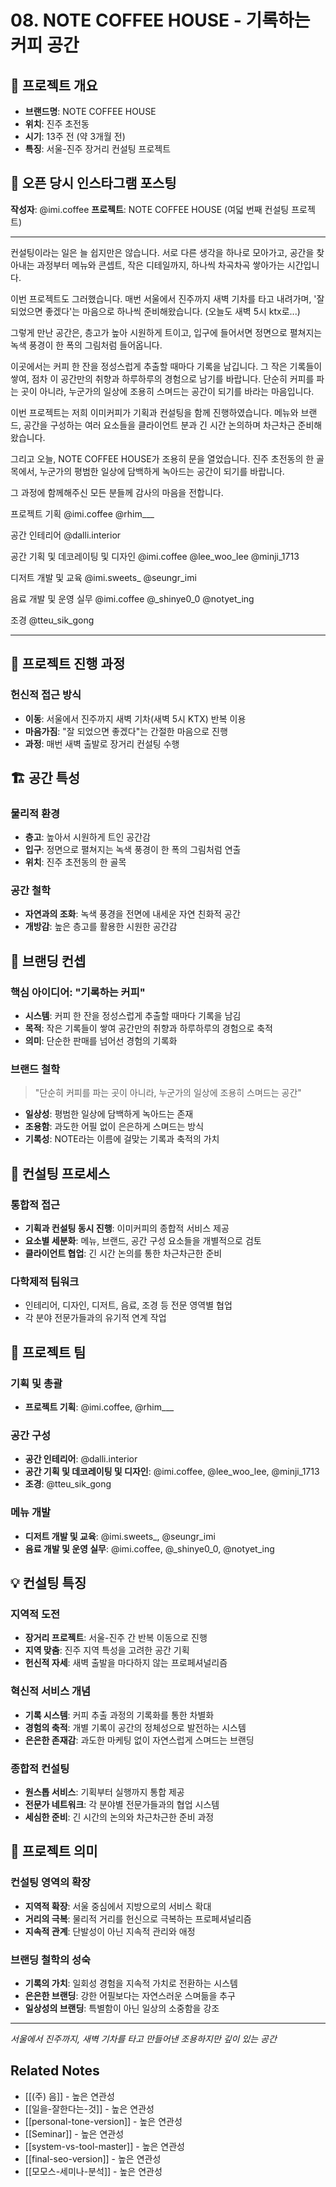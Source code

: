 # 08. NOTE COFFEE HOUSE - 기록하는 커피 공간

## 📍 프로젝트 개요
- **브랜드명**: NOTE COFFEE HOUSE
- **위치**: 진주 초전동
- **시기**: 13주 전 (약 3개월 전)
- **특징**: 서울-진주 장거리 컨설팅 프로젝트

## 📝 오픈 당시 인스타그램 포스팅

**작성자**: @imi.coffee
**프로젝트**: NOTE COFFEE HOUSE (여덟 번째 컨설팅 프로젝트)

---

컨설팅이라는 일은 늘 쉽지만은 않습니다.
서로 다른 생각을 하나로 모아가고,
공간을 찾아내는 과정부터 메뉴와 콘셉트, 작은 디테일까지,
하나씩 차곡차곡 쌓아가는 시간입니다.

이번 프로젝트도 그러했습니다.
매번 서울에서 진주까지 새벽 기차를 타고 내려가며,
'잘 되었으면 좋겠다'는 마음으로 하나씩 준비해왔습니다.
(오늘도 새벽 5시 ktx로...)

그렇게 만난 공간은, 층고가 높아 시원하게 트이고,
입구에 들어서면 정면으로 펼쳐지는 녹색 풍경이 한 폭의 그림처럼 들어옵니다.

이곳에서는 커피 한 잔을 정성스럽게 추출할 때마다 기록을 남깁니다.
그 작은 기록들이 쌓여, 점차 이 공간만의 취향과 하루하루의 경험으로 남기를 바랍니다.
단순히 커피를 파는 곳이 아니라,
누군가의 일상에 조용히 스며드는 공간이 되기를 바라는 마음입니다.

이번 프로젝트는 저희 이미커피가 기획과 컨설팅을 함께 진행하였습니다.
메뉴와 브랜드, 공간을 구성하는 여러 요소들을
클라이언트 분과 긴 시간 논의하며 차근차근 준비해왔습니다.

그리고 오늘, NOTE COFFEE HOUSE가 조용히 문을 열었습니다.
진주 초전동의 한 골목에서,
누군가의 평범한 일상에 담백하게 녹아드는 공간이 되기를 바랍니다.

그 과정에 함께해주신 모든 분들께 감사의 마음을 전합니다.

프로젝트 기획
@imi.coffee
@rhim___

공간 인테리어
@dalli.interior

공간 기획 및 데코레이팅 및 디자인
@imi.coffee
@lee_woo_lee
@minji_1713

디저트 개발 및 교육
@imi.sweets_
@seungr_imi

음료 개발 및 운영 실무
@imi.coffee
@_shinye0_0
@notyet_ing

조경
@tteu_sik_gong

---

## 🚄 프로젝트 진행 과정
### 헌신적 접근 방식
- **이동**: 서울에서 진주까지 새벽 기차(새벽 5시 KTX) 반복 이용
- **마음가짐**: "잘 되었으면 좋겠다"는 간절한 마음으로 진행
- **과정**: 매번 새벽 출발로 장거리 컨설팅 수행

## 🏗 공간 특성
### 물리적 환경
- **층고**: 높아서 시원하게 트인 공간감
- **입구**: 정면으로 펼쳐지는 녹색 풍경이 한 폭의 그림처럼 연출
- **위치**: 진주 초전동의 한 골목

### 공간 철학
- **자연과의 조화**: 녹색 풍경을 전면에 내세운 자연 친화적 공간
- **개방감**: 높은 층고를 활용한 시원한 공간감

## 🎯 브랜딩 컨셉
### 핵심 아이디어: "기록하는 커피"
- **시스템**: 커피 한 잔을 정성스럽게 추출할 때마다 기록을 남김
- **목적**: 작은 기록들이 쌓여 공간만의 취향과 하루하루의 경험으로 축적
- **의미**: 단순한 판매를 넘어선 경험의 기록화

### 브랜드 철학
> "단순히 커피를 파는 곳이 아니라, 누군가의 일상에 조용히 스며드는 공간"

- **일상성**: 평범한 일상에 담백하게 녹아드는 존재
- **조용함**: 과도한 어필 없이 은은하게 스며드는 방식
- **기록성**: NOTE라는 이름에 걸맞는 기록과 축적의 가치

## 🔧 컨설팅 프로세스
### 통합적 접근
- **기획과 컨설팅 동시 진행**: 이미커피의 종합적 서비스 제공
- **요소별 세분화**: 메뉴, 브랜드, 공간 구성 요소들을 개별적으로 검토
- **클라이언트 협업**: 긴 시간 논의를 통한 차근차근한 준비

### 다학제적 팀워크
- 인테리어, 디자인, 디저트, 음료, 조경 등 전문 영역별 협업
- 각 분야 전문가들과의 유기적 연계 작업

## 👥 프로젝트 팀
### 기획 및 총괄
- **프로젝트 기획**: @imi.coffee, @rhim___

### 공간 구성
- **공간 인테리어**: @dalli.interior
- **공간 기획 및 데코레이팅 및 디자인**: @imi.coffee, @lee_woo_lee, @minji_1713
- **조경**: @tteu_sik_gong

### 메뉴 개발
- **디저트 개발 및 교육**: @imi.sweets_, @seungr_imi
- **음료 개발 및 운영 실무**: @imi.coffee, @_shinye0_0, @notyet_ing

## 💡 컨설팅 특징
### 지역적 도전
- **장거리 프로젝트**: 서울-진주 간 반복 이동으로 진행
- **지역 맞춤**: 진주 지역 특성을 고려한 공간 기획
- **헌신적 자세**: 새벽 출발을 마다하지 않는 프로페셔널리즘

### 혁신적 서비스 개념
- **기록 시스템**: 커피 추출 과정의 기록화를 통한 차별화
- **경험의 축적**: 개별 기록이 공간의 정체성으로 발전하는 시스템
- **은은한 존재감**: 과도한 마케팅 없이 자연스럽게 스며드는 브랜딩

### 종합적 컨설팅
- **원스톱 서비스**: 기획부터 실행까지 통합 제공
- **전문가 네트워크**: 각 분야별 전문가들과의 협업 시스템
- **세심한 준비**: 긴 시간의 논의와 차근차근한 준비 과정

## 🌟 프로젝트 의미
### 컨설팅 영역의 확장
- **지역적 확장**: 서울 중심에서 지방으로의 서비스 확대
- **거리의 극복**: 물리적 거리를 헌신으로 극복하는 프로페셔널리즘
- **지속적 관계**: 단발성이 아닌 지속적 관리와 애정

### 브랜딩 철학의 성숙
- **기록의 가치**: 일회성 경험을 지속적 가치로 전환하는 시스템
- **은은한 브랜딩**: 강한 어필보다는 자연스러운 스며듦을 추구
- **일상성의 브랜딩**: 특별함이 아닌 일상의 소중함을 강조

---
*서울에서 진주까지, 새벽 기차를 타고 만들어낸 조용하지만 깊이 있는 공간*

## Related Notes
- [[(주) 음]] - 높은 연관성
- [[일을-잘한다는-것]] - 높은 연관성
- [[personal-tone-version]] - 높은 연관성
- [[Seminar]] - 높은 연관성
- [[system-vs-tool-master]] - 높은 연관성
- [[final-seo-version]] - 높은 연관성
- [[모모스-세미나-분석]] - 높은 연관성
